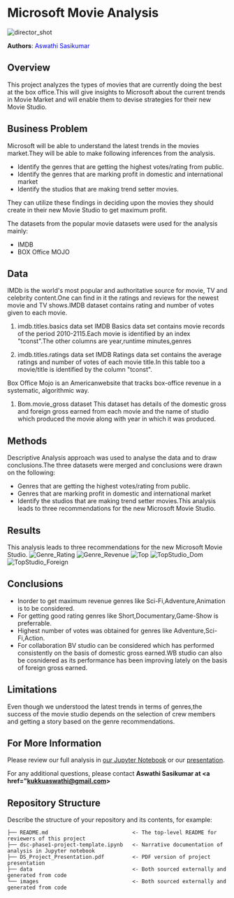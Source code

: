 # Microsoft Movie Analysis
![director_shot](https://user-images.githubusercontent.com/103409242/164956421-8782bdf2-c8f6-46a9-93c2-f4686f84335e.jpeg)

**Authors**:<font color='Blue'> Aswathi Sasikumar </font>

## Overview

This project analyzes the types of movies that are currently doing the best at the box office.This will give insights to Microsoft about the current trends in Movie Market and will enable them to devise strategies for their new Movie Studio.

## Business Problem

Microsoft will be able to understand the latest trends in the movies market.They will be able to make following inferences from the analysis.

* Identify the genres that are getting the highest votes/rating from public.
* Identify the genres that are marking profit in domestic and international market
* Identify the studios that are making trend setter movies.

They can utilize these findings in deciding upon the movies they should create in their new Movie Studio to get maximum profit.

The datasets from the popular movie datasets were used for the analysis mainly:

* IMDB
* BOX Office MOJO

## Data

IMDb is the world's most popular and authoritative source for movie, TV and celebrity content.One can find in it the ratings and reviews for the newest movie and TV shows.IMDB dataset contains rating and number of votes given to each movie.

1. imdb.titles.basics data set
IMDB Basics data set contains movie records of the period 2010-2115.Each movie is identified by an index "tconst".The other columns are year,runtime minutes,genres

2. imdb.titles.ratings data set
IMDB Ratings data set contains the average ratings and number of votes of each movie title.In this table too a movie/title is identified by the column "tconst".

Box Office Mojo is an Americanwebsite that tracks box-office revenue in a systematic, algorithmic way.

1. Bom.movie_gross dataset
This dataset has details of the domestic gross and foreign gross earned from each movie and the name of studio which produced the movie along with year in which it was produced.

## Methods

Descriptive Analysis approach was used to analyse the data and to draw conclusions.The three datasets were merged and conclusions were drawn on the following:

* Genres that are getting the highest votes/rating from public.
* Genres that are marking profit in domestic and international market
* Identify the studios that are making trend setter movies.This analysis leads to three recommendations for the new Microsoft Movie Studio.


## Results

This analysis leads to three recommendations for the new Microsoft Movie Studio.
![Genre_Rating](https://user-images.githubusercontent.com/103409242/164956460-78c23bd0-be85-4970-9159-4b11b03423be.png)
![Genre_Revenue](https://user-images.githubusercontent.com/103409242/164956463-db74b94c-2bd8-434e-8ce2-81947114cb84.png)
![Top](https://user-images.githubusercontent.com/103409242/164956465-870cd2da-ba7f-4317-aded-7f46e46c3b3b.png)
![TopStudio_Dom](https://user-images.githubusercontent.com/103409242/164956484-9ed5608f-92ba-4da0-962b-c4e7f6f14439.png)
![TopStudio_Foreign](https://user-images.githubusercontent.com/103409242/164956487-44069d40-8876-4ba9-8c93-7bcf0a73a5c6.png)




## Conclusions

* Inorder to get maximum revenue genres like Sci-Fi,Adventure,Animation is to be considered.
* For getting good rating genres like Short,Documentary,Game-Show is preferrable.
* Highest number of votes was obtained for genres like Adventure,Sci-Fi,Action.
* For collaboration BV studio can be considered which has performed consistently on the basis of domestic gross earned.WB studio can also be cosnidered as its performance has been improving lately on the basis of foreign gross earned.

## Limitations

Even though we understood the latest trends in terms of genres,the success of the movie studio depends on the selection of crew members and getting a story based on the genre recommendations.

## For More Information

Please review our full analysis in [our Jupyter Notebook](./dsc-phase1-project-template.ipynb) or our [presentation](./DS_Project_Presentation.pdf).

For any additional questions, please contact **Aswathi Sasikumar at <a href="kukkuaswathi@gmail.com></a>**

## Repository Structure

Describe the structure of your repository and its contents, for example:

```
├── README.md                           <- The top-level README for reviewers of this project
├── dsc-phase1-project-template.ipynb   <- Narrative documentation of analysis in Jupyter notebook
├── DS_Project_Presentation.pdf         <- PDF version of project presentation
├── data                                <- Both sourced externally and generated from code
└── images                              <- Both sourced externally and generated from code
```
